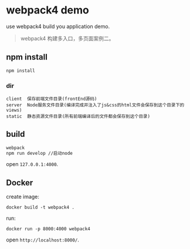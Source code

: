 # webpack4 demo
use webpack4 build you application demo.

> webpack4 构建多入口，多页面案例二。

## npm install

```sh
npm install
```

### dir

```
client  保存前端文件目录(frontEnd源码)
server  Node服务文件目录(编译完成并注入了js&css的html文件会保存到这个目录下的views)
static  静态资源文件目录(所有前端编译后的文件都会保存到这个目录)
```

## build

```sh
webpack
npm run develop //启动node
```

open `127.0.0.1:4000`.



## Docker


create image:

```
docker build -t webpack4 .
```

run:

```
docker run -p 8000:4000 webpack4
```

open `http://localhost:8000/`.
